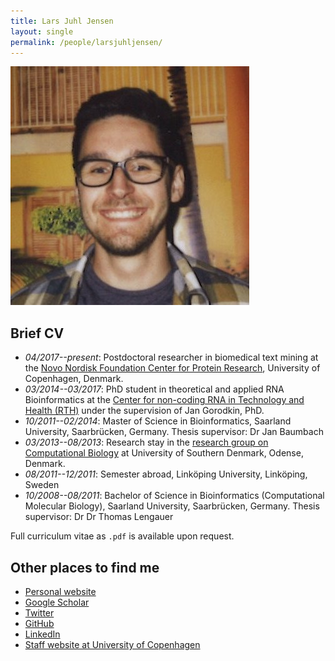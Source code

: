 ```yaml
---
title: Lars Juhl Jensen
layout: single
permalink: /people/larsjuhljensen/
---
```


![Photo of Alexander Junge](people_alexanderjunge_big.jpg)  

## Brief CV

- *04/2017--present*: Postdoctoral researcher in biomedical text mining at the [Novo Nordisk Foundation Center for Protein Research](http://www.cpr.ku.dk/), University of Copenhagen, Denmark.
- *03/2014--03/2017*: PhD student in theoretical and applied RNA Bioinformatics at the [Center for non-coding RNA in Technology and Health (RTH)](http://rth.dk/) under the supervision of Jan Gorodkin, PhD.
- *10/2011--02/2014*: Master of Science in Bioinformatics, Saarland University, Saarbrücken, Germany. Thesis supervisor: Dr Jan Baumbach
- *03/2013--08/2013*: Research stay in the [research group on Computational Biology](http://www.baumbachlab.net/) at University of Southern Denmark, Odense, Denmark.
- *08/2011--12/2011*: Semester abroad, Linköping University, Linköping, Sweden
- *10/2008--08/2011*: Bachelor of Science in Bioinformatics (Computational Molecular Biology), Saarland University, Saarbrücken, Germany. Thesis supervisor: Dr Dr Thomas Lengauer

Full curriculum vitae as `.pdf` is available upon request.

## Other places to find me

- [Personal website](http://www.alexanderjunge.net/)
- [Google Scholar](https://scholar.google.com/citations?user=80t0eDYAAAAJ&hl=en)
- [Twitter](https://twitter.com/JungeAlexander) 
- [GitHub](https://github.com/JungeAlexander)
- [LinkedIn](https://www.linkedin.com/in/alexanderjunge)
- [Staff website at University of Copenhagen](http://www.cpr.ku.dk/staff/jensen-group/?pure=en/persons/477194)
